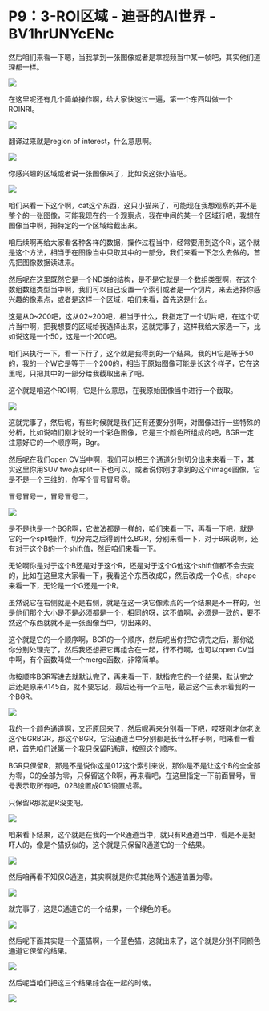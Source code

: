 # P9：3-ROI区域 - 迪哥的AI世界 - BV1hrUNYcENc

然后咱们来看一下嗯，当我拿到一张图像或者是拿视频当中某一帧吧，其实他们道理都一样。

![](img/b434732bbec1c58769800ae8a75bb9b5_1.png)

在这里呢还有几个简单操作啊，给大家快速过一遍，第一个东西叫做一个ROINRI。

![](img/b434732bbec1c58769800ae8a75bb9b5_3.png)

翻译过来就是region of interest，什么意思啊。

![](img/b434732bbec1c58769800ae8a75bb9b5_5.png)

你感兴趣的区域或者说一张图像来了，比如说这张小猫吧。

![](img/b434732bbec1c58769800ae8a75bb9b5_7.png)

咱们来看一下这个啊，cat这个东西，这只小猫来了，可能现在我想观察的并不是整个的一张图像，可能我现在的一个观察点，我在中间的某一个区域行吧，我想在图像当中啊，把特定的一个区域给截出来。

咱后续啊再给大家看各种各样的数据，操作过程当中，经常要用到这个RI，这个就是这个方法，相当于在图像当中只取其中的一部分，我们来看一下怎么去做的，首先把图像数据读进来。

然后呢在这里既然它是一个ND类的结构，是不是它就是一个数组类型啊，在这个数组数组类型当中啊，我们可以自己设置一个索引或者是一个切片，来去选择你感兴趣的像素点，或者是这样一个区域，咱们来看，首先这是什么。

这是从0~200吧，这从02~200吧，相当于什么，我指定了一个切片吧，在这个切片当中啊，把我想要的区域给我选择出来，这就完事了，这样我给大家选一下，比如说这是一个50，这是一个200吧。

咱们来执行一下，看一下行了，这个就是我得到的一个结果，我的H它是等于50的，我的一个W它是等于一个200的，相当于原始图像可能是长这个样子，它在这里呢，只把其中的一部分给我截取出来了吧。

这个就是咱这个ROI啊，它是什么意思，在我原始图像当中进行一个截取。

![](img/b434732bbec1c58769800ae8a75bb9b5_9.png)

这就完事了，然后呢，有些时候就是我们还有还要分别啊，对图像进行一些特殊的分析，比如说咱们刚才说的一个彩色图像，它是三个颜色所组成的吧，BGR一定注意好它的一个顺序啊，Bgr。

然后呢在我们open CV当中啊，我们可以把三个通道分别切分出来来看一下，其实这里你用SUV two点split一下也可以，或者说你刚才拿到的这个image图像，它是不是一个三维的，你写个冒号冒号零。

冒号冒号一，冒号冒号二。

![](img/b434732bbec1c58769800ae8a75bb9b5_11.png)

是不是也是一个BGR啊，它做法都是一样的，咱们来看一下，再看一下吧，就是它的一个split操作，切分完之后得到什么BGR，分别来看一下，对于B来说啊，还有对于这个B的一个shift值，然后咱们来看一下。

无论啊你是对于这个B还是对于这个R，还是对于这个G他这个shift值都不会去变的，比如在这里来大家看一下，我看这个东西改成G，然后改成一个G点，shape来看一下，无论是一个G还是一个R。

虽然说它在右侧就是不是右侧，就是在这一块它像素点的一个结果是不一样的，但是他们那个大小是不是必须都是一个，相同的呀，这不值啊，必须是一致的，要不然这个东西就就不是一张图像当中，切出来的。

这个就是它的一个顺序啊，BGR的一个顺序，然后呢当你把它切完之后，那你说你分别处理完了，然后我还想把它再组合在一起，行不行啊，也可以open CV当中啊，有个函数叫做一个merge函数，非常简单。

你按顺序BGR写进去就默认完了，再来看一下，默指完它的一个结果，默认完之后还是原来4145百，就不要忘记，最后还有一个三吧，最后这个三表示着我的一个BGR。



![](img/b434732bbec1c58769800ae8a75bb9b5_13.png)

我的一个颜色通道啊，又还原回来了，然后呢再来分别看一下吧，哎呀刚才你老说这个BGRBGR，那这个BGR，它沿通道当中分别都是长什么样子啊，咱来看一看吧，首先咱们说第一个我只保留R通道，按照这个顺序。

BGR只保留R，那是不是说你这是012这个索引来说，那你是不是让这个B的全全部为零，G的全部为零，只保留这个R啊，再来看吧，在这里指定一下前面冒号，冒号表示取所有吧，02B设置成01G设置成零。

只保留R那就是R没变吧。

![](img/b434732bbec1c58769800ae8a75bb9b5_15.png)

咱来看下结果，这个就是在我的一个R通道当中，就只有R通道当中，看是不是挺吓人的，像是个猫妖似的，这个就是只保留R通道它的一个结果。



![](img/b434732bbec1c58769800ae8a75bb9b5_17.png)

然后咱再看不知保G通道，其实啊就是你把其他两个通道值置为零。

![](img/b434732bbec1c58769800ae8a75bb9b5_19.png)

就完事了，这是G通道它的一个结果，一个绿色的毛。

![](img/b434732bbec1c58769800ae8a75bb9b5_21.png)

然后呢下面其实是一个蓝猫啊，一个蓝色猫，这就出来了，这个就是分别不同颜色通道它保留的结果。

![](img/b434732bbec1c58769800ae8a75bb9b5_23.png)

然后呢当咱们把这三个结果综合在一起的时候。

![](img/b434732bbec1c58769800ae8a75bb9b5_25.png)